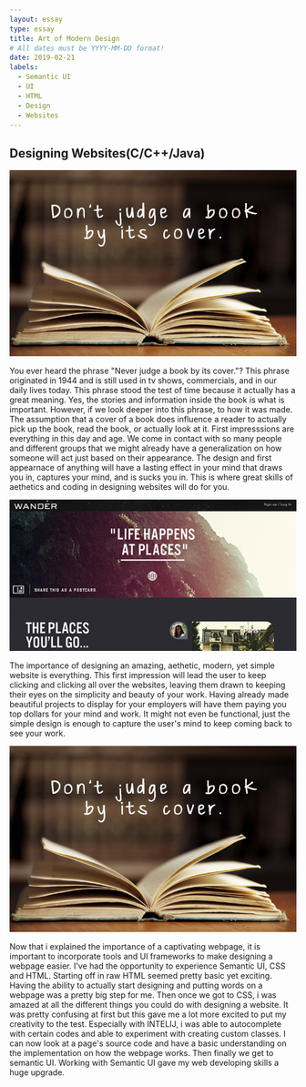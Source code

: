 ```yaml
---
layout: essay
type: essay
title: Art of Modern Design 
# All dates must be YYYY-MM-DD format!
date: 2019-02-21
labels:
  - Semantic UI
  - UI
  - HTML
  - Design
  - Websites
---
```



## Designing Websites(C/C++/Java)

<img class="ui large left circular floated image" src="../images/book.jpg">

  You ever heard the phrase "Never judge a book by its cover."? This phrase originated in 1944 and is still used in tv shows, commercials, and in our daily lives today. This phrase stood the test of time because it actually has a great meaning. Yes, the stories and information inside the book is what is important. However, if we look deeper into this phrase, to how it was made. The assumption that a cover of a book does influence a reader to actually pick up the book, read the book, or actually look at it. First impresssions are everything in this day and age. We come in contact with so many people and different groups that we might already have a generalization on how someone will act just based on their appearance. The design and first appearnace of anything will have a lasting effect in your mind that draws you in, captures your mind, and is sucks you in. This is where great skills of aethetics and coding in designing websites will do for you. 
  
<img class="ui medium left circular floated image" src="../images/website.jpg">
  
  The importance of designing an amazing, aethetic, modern, yet simple website is everything. This first impression will lead the user to keep clicking and clicking all over the websites, leaving them drawn to keeping their eyes on the simplicity and beauty of your work. Having already made beautiful projects to display for your employers will have them paying you top dollars for your mind and work. It might not even be functional, just the simple design is enough to capture the user's mind to keep coming back to see your work. 
  
<img class="ui large centered floated image" src="../images/book.jpg">
  
  Now that i explained the importance of a captivating webpage, it is important to incorporate tools and UI frameworks to make designing a webpage easier. I've had the opportunity to experience Semantic UI, CSS and HTML. Starting off in raw HTML seemed pretty basic yet exciting. Having the ability to actually start designing and putting words on a webpage was a pretty big step for me. Then once we got to CSS, i was amazed at all the different things you could do with designing a website. It was pretty confusing at first but this gave me a lot more excited to put my creativity to the test. Especially with INTELIJ, i was able to autocomplete with certain codes and able to experiment with creating custom classes. I can now look at a page's source code and have a basic understanding on the implementation on how the webpage works. Then finally we get to semantic UI. Working with Semantic UI gave my web developing skills a huge upgrade. 
